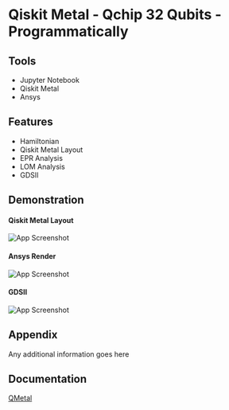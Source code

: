 
# Qiskit Metal - Qchip 32 Qubits - Programmatically



## Tools

- Jupyter Notebook
- Qiskit Metal
- Ansys

## Features

- Hamiltonian
- Qiskit Metal Layout
- EPR Analysis
- LOM Analysis
- GDSII






## Demonstration

#### Qiskit Metal Layout
![App Screenshot](https://via.placeholder.com/468x300?text=App+Screenshot+Here)

#### Ansys Render
![App Screenshot](https://via.placeholder.com/468x300?text=App+Screenshot+Here)

#### GDSII
![App Screenshot](https://via.placeholder.com/468x300?text=App+Screenshot+Here)



## Appendix

Any additional information goes here


## Documentation

[QMetal](https://qiskit.org/documentation/metal/)



